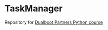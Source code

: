# TaskManager

Repository for [Dualboot Partners Python course](https://learn.dualboot.ru/courses/12/lessons)

